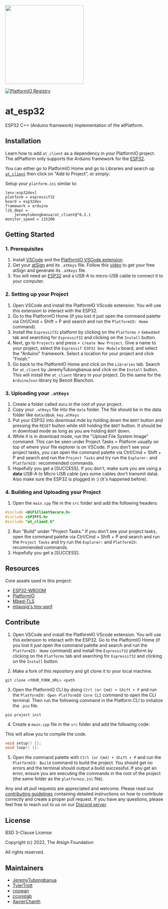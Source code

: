 <img width=250px src="https://atsign.dev/assets/img/atPlatform_logo_gray.svg?sanitize=true">

<a href="https://registry.platformio.org/libraries/jeremytubongbanua/at_client"><img src="https://badges.registry.platformio.org/packages/jeremytubongbanua/library/at_client.svg" alt="PlatformIO Registry" /></a>

# at_esp32

ESP32 C++ (Arduino framework) implementation of the atPlatform.

## Installation

Learn how to add `at_client` as a dependency in your PlatformIO project. The atPlatform only supports the Arduino framework for the [ESP32](https://www.espressif.com/en/products/modules/esp32).

You can either go to PlatformIO Home and go to Libraries and search up [`at_client`](https://registry.platformio.org/libraries/jeremytubongbanua/at_client) then click on "Add to Project", or simply:

Setup your `platform.ini` similar to:

```
[env:esp32dev]
platform = espressif32
board = esp32dev
framework = arduino
lib_deps = 
    jeremytubongbanua/at_client@^0.2.1
monitor_speed = 115200
```

## Getting Started

### 1. Prerequisites

1. Install [VSCode](https://code.visualstudio.com/download) and the [PlatformIO VSCode extension](https://platformio.org/install/ide?install=vscode).
2. Get your [atSign](https://my.atsign.com/go) and its `.atKeys` file. Follow this [video](https://youtu.be/8xJnbsuF4C8) to get your free atSign and generate its `.atKeys` file. 
3. You will need an [ESP32](https://www.espressif.com/en/products/modules/esp32) and a USB-A to micro-USB cable to connect it to your computer.

### 2. Setting up your Project

1. Open VSCode and install the PlatformIO VScode extension. You will use this extension to interact with the ESP32.
2. Go to the PlatformIO Home (if you lost it just open the command palette via Ctrl/Cmd + Shift + P and search and run the `PlatformIO: Home` command).
3. Install the `Espressif32` platform by clicking on the `Platforms` > `Embedded` tab and searching for `Espressif32` and clicking on the `Install` button.
4. Next, go to `Projects` and press `+ Create New Project`. Give a name to your project, select the `Espressif ESP32 Dev Module` board, and select the "Arduino" framework. Select a location for your project and click "Finish."
5. Go back to the PlatformIO Home and click on the `Libraries` tab. Search for `at_client` by JeremyTubongbanua and click on the `Install` button. This will install the `at_client` library in your project. Do the same for the `ArduinoJson` library by Benoit Blanchon.

### 3. Uploading your `.atKeys`

1. Create a folder called `data` in the root of your project.
2. Copy your `.atKeys` file into the `data` folder. The file should be in the data folder like `data/@bob_key.atKeys`
3. Put your ESP32 into download mde by holding down the `BOOT` button and pressing the `RESET` button while still holding the `BOOT` button. It should be in download mode as long as you are holding `BOOT` down.
4. While it is in download mode, run the "Upload File System Image" command. This can be seen under Project Tasks > Platform usually on top of where your file explorer is on VSCode. If you don't see your project tasks, you can open the command palette via Ctrl/Cmd + Shift + P and search and run the `Project Tasks` and try run the `Explorer:` and `PlatformIO:` recommended commands.
5. Hopefully you get a [SUCCESS]. If you don't, make sure you are using a **data** USB-A to Micro USB cable (yes some cables don't transmit data). Also make sure the ESP32 is plugged in :) (it's happened before).

### 4. Building and Uploading your Project

1. Open the `main.cpp` file in the `src` folder and add the following headers:

```cpp
#include <WiFiClientSecure.h>
#include <SPIFFS.h>
#include "at_client.h"
```

2. Run "Build" under "Project Tasks." If you don't see your project tasks, open the command palette via Ctrl/Cmd + Shift + P and search and run the `Project Tasks` and try run the `Explorer:` and `PlatformIO:` recommended commands.
3. Hopefully you get a [SUCCESS].
## Resources

Core assets used in this project:

- [ESP32-WROOM](https://www.espressif.com/en/products/modules/esp32)
- [PlatformIO](https://platformio.org/)
- [Mbed-TLS](https://github.com/Mbed-TLS/mbedtls)
- [mtausig's tiny-asn1](https://gitlab.com/mtausig/tiny-asn1)

## Contribute

1. Open VSCode and install the PlatformIO VScode extension. You will use this extension to interact with the ESP32. Go to the PlatformIO Home (if you lost it just open the command palette and search and run the `PlatformIO: Home` command) and install the `Espressif32` platform by clicking on the `Platforms` tab and searching for `Espressif32` and clicking on the `Install` button.

2. Make a fork of this repository and git clone it to your local machine.

```
git clone <YOUR_FORK_URL> <path
```

3. Open the PlatformIO CLI by doing `Ctrl (or Cmd) + Shift + P` and run the `PlatformIO: Open PlatformIO Core CLI` command to open the CLI terminal. Then run the following command in the Platform CLI to initialize the `.pio` file.

```
pio project init
```

4. Create a `main.cpp` file in the `src` folder and add the following code:

This will allow you to compile the code. 

```cpp
void setup() {};
void loop() {};
```

5. Open the command palette with `Ctrl (or Cmd) + Shift + P` and run the `PlatformIO: Build` command to build the project. You should get no errors and the terminal should output a build successful. If you get an error, ensure you are executing the commands in the root of the project (the same folder as the `platformio.ini` file).

Any and all pull requests are appreciated and welcome. Please read our [contributing guidelines](CONTRIBUTING.md) containing detailed instructions on how to contribute correctly and create a proper pull request. If you have any questions, please feel free to reach out to us on our [Discord server](https://discord.atsign.com).

## License

BSD 3-Clause License

Copyright (c) 2022, The Atsign Foundation

All rights reserved.

## Maintainers

- [JeremyTubongbanua](https://github.com/JeremyTubongbanua)
- [TylerTrott](https://github.com/TylerTrott)
- [cpswan](https://github.com/cpswan)
- [cconstab](https://github.com/cconstab)
- [XavierChanth](https://github.com/XavierChanth)
